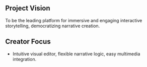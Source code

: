 ## Project Vision
To be the leading platform for immersive and engaging interactive storytelling, democratizing narrative creation.
## Creator Focus
- Intuitive visual editor, flexible narrative logic, easy multimedia integration.
